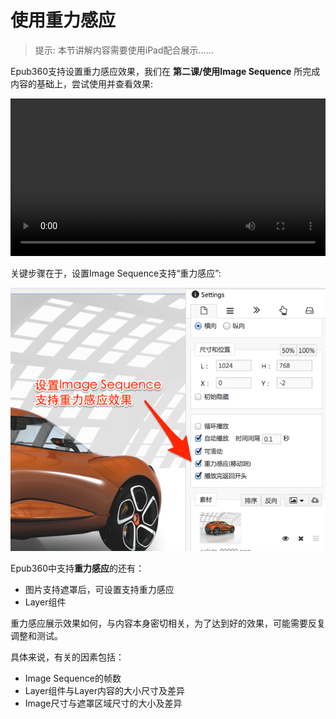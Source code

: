 # 使用重力感应

> 提示: 本节讲解内容需要使用iPad配合展示......

Epub360支持设置重力感应效果，我们在 **第二课/使用Image Sequence** 所完成内容的基础上，尝试使用并查看效果:

<video width="100%" controls><source src="http://qn.media.epub360.com/materials/video/0bb251eb8a3a30d07a4911933df1f4ed.mp4?avthumb/ipad_low" type="video/mp4"></video>

关键步骤在于，设置Image Sequence支持“重力感应”:

![](../images/lesson-3/weight-setting.png)

Epub360中支持**重力感应**的还有：

- 图片支持遮罩后，可设置支持重力感应
- Layer组件

重力感应展示效果如何，与内容本身密切相关，为了达到好的效果，可能需要反复调整和测试。

具体来说，有关的因素包括：

- Image Sequence的帧数
- Layer组件与Layer内容的大小尺寸及差异
- Image尺寸与遮罩区域尺寸的大小及差异

